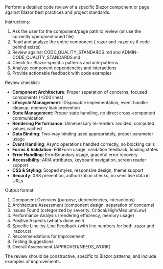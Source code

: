 Perform a detailed code review of a specific Blazor component or page against Blazor best practices and project standards.

Instructions:
1. Ask the user for the component/page path to review (or use the currently open/mentioned file)
2. Read and analyze the entire component (.razor and .razor.cs if code-behind exists)
3. Review against CODE_QUALITY_STANDARDS.md and ADMIN-CODE_QUALITY_STANDARDS.md
4. Check for Blazor-specific patterns and anti-patterns
5. Analyze component dependencies and interactions
6. Provide actionable feedback with code examples

Review checklist:
- **Component Architecture**: Proper separation of concerns, focused components (<200 lines)
- **Lifecycle Management**: IDisposable implementation, event handler cleanup, memory leak prevention
- **State Management**: Proper state handling, no direct cross-component communication
- **Rendering Performance**: Unnecessary re-renders avoided, computed values cached
- **Data Binding**: Two-way binding used appropriately, proper parameter usage
- **Event Handling**: Async operations handled correctly, no blocking calls
- **Forms & Validation**: EditForm usage, validation feedback, loading states
- **Error Handling**: ErrorBoundary usage, graceful error recovery
- **Accessibility**: ARIA attributes, keyboard navigation, screen reader support
- **CSS & Styling**: Scoped styles, responsive design, theme support
- **Security**: XSS prevention, authorization checks, no sensitive data in URLs

Output format:
1. Component Overview (purpose, dependencies, interactions)
2. Architecture Assessment (component design, separation of concerns)
3. Issues Found (categorized by severity: Critical/High/Medium/Low)
4. Performance Analysis (rendering efficiency, memory usage)
5. Positive Aspects (what's done well)
6. Specific Line-by-Line Feedback (with line numbers for both .razor and .razor.cs)
7. Recommendations for Improvement
8. Testing Suggestions
9. Overall Assessment (APPROVED/NEEDS_WORK)

The review should be constructive, specific to Blazor patterns, and include examples of improvements.